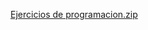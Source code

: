 
[Ejercicios de programacion.zip](https://github.com/JavierPulla/Programacion-/files/13855105/Ejercicios.de.programacion.zip)

